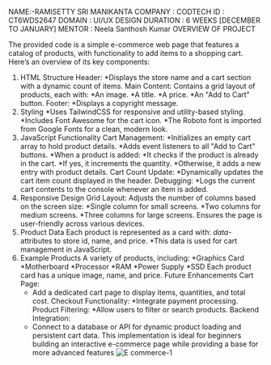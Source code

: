 NAME:-RAMISETTY SRI MANIKANTA
COMPANY : CODTECH
ID : CT6WDS2647
DOMAIN : UI/UX DESIGN
DURATION : 6 WEEKS [DECEMBER TO JANUARY]
MENTOR : Neela Santhosh Kumar 
OVERVIEW OF PROJECT 

The provided code is a simple e-commerce web page that features a catalog of products, with functionality to add items to a shopping cart. Here’s an overview of its key components:

1. HTML Structure
Header:
   *Displays the store name and a cart section with a dynamic count of items.
Main Content:
Contains a grid layout of products, each with:
  *An image.
  *A title.
  *A price.
  *An "Add to Cart" button.
Footer:
  *Displays a copyright message.
2. Styling
  *Uses TailwindCSS for responsive and utility-based styling.
  *Includes Font Awesome for the cart icon.
  *The Roboto font is imported from Google Fonts for a clean, modern look.
3. JavaScript Functionality
Cart Management:
    *Initializes an empty cart array to hold product details.
   *Adds event listeners to all "Add to Cart" buttons.
   *When a product is added:
     *It checks if the product is already in the cart.
     *If yes, it increments the quantity.
     *Otherwise, it adds a new entry with product details.
Cart Count Update:
   *Dynamically updates the cart item count displayed in the header.
Debugging:
   *Logs the current cart contents to the console whenever an item is added.
4. Responsive Design
Grid Layout:
    Adjusts the number of columns based on the screen size:
      *Single column for small screens.
      *Two columns for medium screens.
      *Three columns for large screens.
   Ensures the page is user-friendly across various devices.
5. Product Data
Each product is represented as a card with:
   *data-* attributes to store id, name, and price.
   *This data is used for cart management in JavaScript.
6. Example Products
A variety of products, including:
 *Graphics Card
 *Motherboard
 *Processor
 *RAM
 *Power Supply
 *SSD
Each product card has a unique image, name, and price.
Future Enhancements
Cart Page:
     * Add a dedicated cart page to display items, quantities, and total cost.
Checkout Functionality:
      *Integrate payment processing.
Product Filtering:
      *Allow users to filter or search products.
Backend Integration:
     * Connect to a database or API for dynamic product loading and persistent cart data.
This implementation is ideal for beginners building an interactive e-commerce page while providing a base for more advanced features
![E commerce-1](https://github.com/user-attachments/assets/e995bfb9-3b95-4728-83cd-c3599e0134e8)
